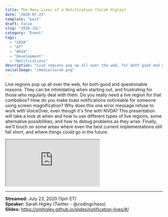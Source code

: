 ```yaml
---
title: The Many Lives of a Notification (Sarah Higley)
date: "2020-07-23"
template: "post"
draft: false
slug: "2020-JUL"
category: "Event"
tags:
  - "2020"
  - "AT"
  - "ARIA"
  - "Development"
  - "Notifications"
description: "Live regions pop up all over the web, for both good and questionable reasons. They can be intimidating when starting out, and frustrating for those who regularly deal with them. Do you really need a live region for that combobox? How do you make toast notifications noticeable for someone using screen magnification? Why does this one error message refuse to work with VoiceOver, even though it's fine with NVDA? This presentation will take a look at when and how to use different types of live regions, some alternative possibilities, and how to debug problems as they arise. Finally, we'll touch on some areas where even the best current implementations still fall short, and where things could go in the future."
socialImage: "/media/sarah.png"
---
```

Live regions pop up all over the web, for both good and questionable reasons. They can be intimidating when starting out, and frustrating for those who regularly deal with them. Do you really need a live region for that combobox? How do you make toast notifications noticeable for someone using screen magnification? Why does this one error message refuse to work with VoiceOver, even though it's fine with NVDA? This presentation will take a look at when and how to use different types of live regions, some alternative possibilities, and how to debug problems as they arise. Finally, we'll touch on some areas where even the best current implementations still fall short, and where things could go in the future.

<iframe title="The Many Lives of a Notification by Sarah Higley" src="https://www.youtube.com/embed/W5YAaLLBKhQ" allow="accelerometer; autoplay; encrypted-media; gyroscope; picture-in-picture" allowfullscreen></iframe>

-----
<b>Streamed:</b> July 23, 2020 (1pm ET)<br>
<b>Speaker:</b> Sarah Higley (Twitter - @codingchaos)<br>
<b>Slides:</b> https://smhigley.github.io/slides/notification-lives/#/
